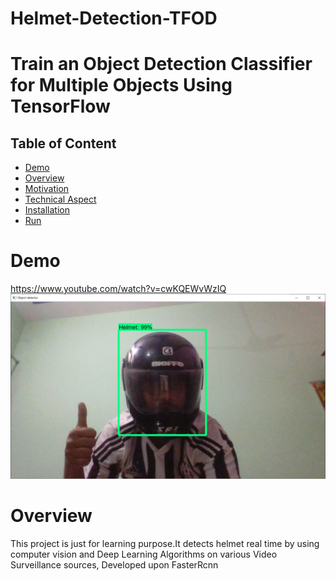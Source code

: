 # Helmet-Detection-TFOD
# Train an Object Detection Classifier for Multiple Objects Using TensorFlow 

## Table of Content
  * [Demo](#demo)
  * [Overview](#overview)
  * [Motivation](#motivation)
  * [Technical Aspect](#technical-aspect)
  * [Installation](#installation)
  * [Run](#run)

# Demo

 https://www.youtube.com/watch?v=cwKQEWvWzIQ
 [![Link to my YouTube video!](https://github.com/pakshi10/Helmet-Detection-TFOD/blob/main/Images/Helmet.jpg)](https://www.youtube.com/watch?v=Rgpfk6eYxJA)

 
# Overview
This project is just for learning purpose.It detects helmet  real time by using computer vision and Deep Learning Algorithms on various Video Surveillance sources, Developed upon FasterRcnn


